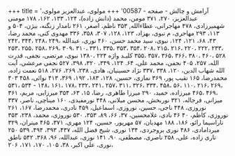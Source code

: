 +++
title = 'آرامش و چالش - صفحه - 00587'
+++
مولوی، عبدالعزیز مولوی، عبدالعزیز، ۲۷۰، ۳۷۱ مومن، محمد (دانش زاده)، ۱۲۴، ۱۳۳، ۱۶۲، ۱۷۸ مومنی شهمیرزادی، ۴۷۸ مهاجرانی، عطاءالله, ۳۵۳ ناظم، اصغر، ۲۶۱ نامدار زنگنه، بیژن، ۵۰۴ و ۱۱۳، ۲۹۳ مهاجری، م نبوی، بهزاد، ۱۲۳، ۱۲۸، ۳۰۷، ۳۵۸، ۳۳۶ مهدوی کنی، محمد رضا، ۴۳، ۶۸، ۱۲۱، ۱۲۴، نبوی، سید محمد حسن، ۴۶۰ نوری، عبدالله ،۲۴۹ ،۲۴۸ ،۳۴۴ ،۲۴۲ ،۲۳۳ ،۲۲۲ ،۲۲۰ ،۲۱۶ ،۲۱۵ ،۲۰۸ ،۳۵۴ ،۳۵۳ ،۳۳۵ ،۳۳۱ ،۳۱۰ ،۳۰۹ ،۲۶۹ ،۲۵۸ ،۲۵۵ ،۲۵۳ ۵۲۸ ،۴۶۰ ،۳۸۰ ،۳۶۶ ،۳۶۵ ،۳۵۷ ،۳۵۵ کلیـد واژه ۲۲۴ ،۱۳۸۰ نبوی، مرتضی، نجفی، قدرت الله، ۲۵۷، ۴۰۵ نجفی، محمد علی، ۶۴. ۱۲۴، ۳۴۹، ۳۲۰، ۳۹۸، ۵۲۷ نجفی مرعشی، آیت الله شهاب الدين، ۱۲۰، ۳۳۸ ،۳۳۷ نژاد حسینیان، هادی، ۲۳۸، ۲۶۹، ۲۷۶، ۵۱۸ نعمت زاده، محمدرضا، ۱۶۵ نقیب پور، ۳۶۹ نمازی، حسین، ۱۲۸، ۱۸۳، ۱۹۲، ۳۶۹، ۴۱۳ نوائی، ۴۵۸ ۴۰۳ ،۲۶۹ ،۲۱۶ ،۱۱۰ ،۵۶ ،۴۵۸ ،۳۳۴ ،۳۲۶ ،۳۱۱ ،۲۵۷ ،۲۴۱ ،۲۳۲ ،۱۷۸ ،۱۶۱ ،۱۴۸ - ۵۳۴ ،۵۳۱ ،۴۶۹ ،۴۶۵ میرزاده، حمید، ۲۹۰ میرزا طاهری، رضا، ۱۵، ۶۳، ۳۵۴ میرزایی، مریم، ۳۶۱ میزانی، فرجاله، ۳۲۱ نوربخش، محسن میلانی، ۴۴۸ نورمفیدی، ۱۶۰ میناچی، ناصر، ۳۳۷ نوروزی، ۴۴۸ ناجی، حسین، نوروزی، اسماعیل، ۴۵۹ نادری، محمدرضا، ۱۶۷، ۲۶۱ نوروزی، کاظم، ۴۰ ۴۶ نادی، غلامحسین، ۳۷، ۶۶، ۸۹، ۳۵۳، ۵۳۰ نوروزی، محمد، ۲۳۸، ۳۵۳ ناراسیما رائو، ۱۸۶، ۱۸۸ مهدیان، ۵۷ مهرپور، حسین، ۱۲۴ مهری، ۳۷۱، ۴۶۵ میتران، ۳۲۹ میردامادی، ۴۸۶ نوری بروجردی، ۱۳۴ نوری، شیخ فضل الله، ۴۳۷، ۳۹۳، ۴۹۴، ۵۳۹ ۲۵۰ ناری زاده، علی، ۲۵۸ ناصری، مصطفی، ۹۰، ۱۴۱ نوری، عبدالله، ۹۶، ۳۶۸، ۵۴۲ ناطق نوری، علی اکبر، ۳۸، ۱۰۵، ۱۷۰، ۱۷۱، ۲۰۶،